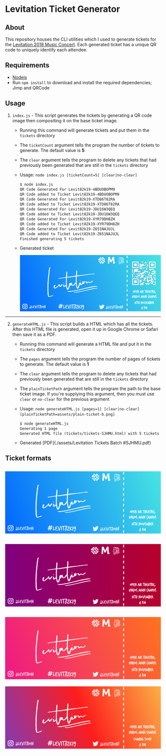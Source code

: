 # Levitation Ticket Generator

## About
This repository houses the CLI utilities which I used to generate tickets for the [Levitation 2018 Music Concert](https://levitationconcert.xyz). Each generated ticket has a unique QR code to uniquely identify each attendee.

## Requirements
* [Nodejs](https://nodejs.org/en/download/)
* Run `npm install` to download and install the required dependencies; Jimp and QRCode

## Usage
1. `index.js` - This script generates the tickets by generating a QR code image then compositing it on the base ticket image.
    - Running this command will generate tickets and put them in the `tickets` directory
    - The `ticketCount` argument tells the program the number of tickets to generate. The default value is **5**
    - The `clear` argument tells the program to delete any tickets that had previously been generated that are still in the `tickets` directory
    - Usage: `node index.js [ticketCount=5] [clear|no-clear] `
    
        ```
        $ node index.js
        QR Code Generated For Levit82k19-4BDUOBOPM9
        QR Code added to Ticket Levit82k19-4BDUOBOPM9
        QR Code Generated For Levit82k19-XTD86T82RA
        QR Code added to Ticket Levit82k19-XTD86T82RA
        QR Code Generated For Levit82k19-JDU16W3QEQ
        QR Code added to Ticket Levit82k19-JDU16W3QEQ
        QR Code Generated For Levit82k19-XYR79DH8ZH
        QR Code added to Ticket Levit82k19-XYR79DH8ZH
        QR Code Generated For Levit82k19-Z651NAJUJL
        QR Code added to Ticket Levit82k19-Z651NAJUJL
        Finished generating 5 tickets
        ```

    - Generated ticket
    
        ![](./assets/ticket-with-qr-code-Levit82k19-4BDUOBOPM9.png)

---

2. `generateHTML.js` - This script builds a HTML which has all the tickets. After this HTML file is generated, open it up in Google Chrome or Safari then save it as a PDF.
    - Running this command will generate a HTML file and put it in the `tickets` directory
    - The `pages` argument tells the program the number of pages of tickets to generate. The default value is **1**
    - The `clear` argument tells the program to delete any tickets that had previously been generated that are still in the `tickets` directory
    - The `plainTicketPath` argument tells the program the path to the base ticket image. If you're supplying this argument, then you must use `clear` or `no-clear` for the previous argument
    - Usage: `node generateHTML.js [pages=1] [clear|no-clear] [plainTicketPath=assets/plain-ticket-b.png]`
    
        ```
        $ node generateHTML.js
        Generating 1 page
        Generated HTML file (tickets/tickets-SJHMU.html) with 5 tickets
        ```

    - Generated [PDF](./assets/Levitation Tickets Batch #SJHMU.pdf)

## Ticket formats
![](./assets/plain-ticket-b.png)
---
![](./assets/plain-ticket.png)
---
![](./assets/plain-ticket-c.png)
---
![](./assets/plain-ticket-d.png)
